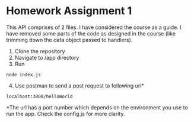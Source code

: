 # Homework Assignment 1
This API comprises of 2 files. I have considered the course as a guide.
I have removed some parts of the code as designed in the course (like trimming down the data object passed to handlers).

1. Clone the repository
2. Navigate to /app directory
3. Run 
```
node index.js
```
4. Use postman to send a post request to following url*
```
localhost:3000/helloWorld
```

*The url has a port number which depends on the environment you use to run the app. Check the config.js for more clarity.
